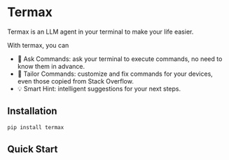 # Termax

Termax is an LLM agent in your terminal to make your life easier.

With termax, you can

- 🍼 Ask Commands: ask your terminal to execute commands, no need to know them in advance.
- 📐 Tailor Commands: customize and fix commands for your devices, even those copied from Stack Overflow.
- 💡 Smart Hint: intelligent suggestions for your next steps.

## Installation

```bash
pip install termax
```

## Quick Start

